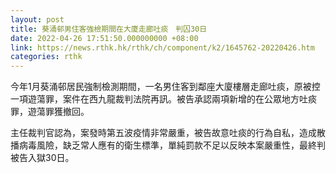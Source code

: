```yaml
---
layout: post
title: 葵涌邨男住客強檢期間在大廈走廊吐痰　判囚30日
date: 2022-04-26 17:51:50.000000000 +08:00
link: https://news.rthk.hk/rthk/ch/component/k2/1645762-20220426.htm
categories: rthk
---
```


今年1月葵涌邨居民強制檢測期間，一名男住客到鄰座大廈樓層走廊吐痰，原被控一項遊蕩罪，案件在西九龍裁判法院再訊。被告承認兩項新增的在公眾地方吐痰罪，遊蕩罪獲撤回。

主任裁判官認為，案發時第五波疫情非常嚴重，被告故意吐痰的行為自私，造成散播病毒風險，缺乏常人應有的衛生標準，單純罰款不足以反映本案嚴重性，最終判被告入獄30日。
